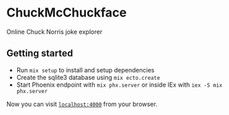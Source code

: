# ChuckMcChuckface

Online Chuck Norris joke explorer

## Getting started

  * Run `mix setup` to install and setup dependencies
  * Create the sqlite3 database using  `mix ecto.create`
  * Start Phoenix endpoint with `mix phx.server` or inside IEx with `iex -S mix phx.server`

Now you can visit [`localhost:4000`](http://localhost:4000) from your browser.

